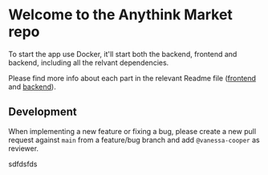 # Welcome to the Anythink Market repo

To start the app use Docker, it'll start both the backend, frontend and backend, including all the relvant dependencies.

Please find more info about each part in the relevant Readme file ([frontend](frontend/readme.md) and [backend](backend/README.md)).

## Development

When implementing a new feature or fixing a bug, please create a new pull request against `main` from a feature/bug branch and add `@vanessa-cooper` as reviewer.

sdfdsfds
